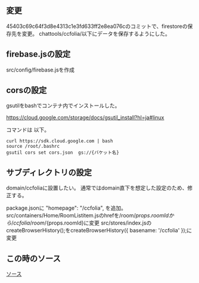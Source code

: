 ## 変更

45403c69c64f3d8e4313c1e3fd633ff2e8ea076cのコミットで、firestoreの保存先を変更。
chattools/ccfolia/以下にデータを保存するようにした。

## firebase.jsの設定
src/config/firebase.jsを作成

## corsの設定
gsutilをbashでコンテナ内でインストールした。

https://cloud.google.com/storage/docs/gsutil_install?hl=ja#linux

コマンドは 以下。

```
curl https://sdk.cloud.google.com | bash
source /root/.bashrc
gsutil cors set cors.json  gs://{バケット名}
```

## サブディレクトリの設定

domain/ccfoliaに設置したい。
通常ではdomain直下を想定した設定のため、修正する。


package.jsonに   "homepage": "/ccfolia",  を追加。
src/containers/Home/RoomListitem.jsのhrefを/room/${props.roomId}から/ccfolia/room/${props.roomId}に変更
src/stores/index.jsのcreateBrowserHistory();をcreateBrowserHistory({ basename: '/ccfolia' });に変更

## この時のソース

[ソース](https://github.com/hibohiboo/ccfolia/tree/d9f2af9328dd5bf82ea5870c10eda94c8438b292)  
